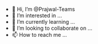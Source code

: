 - 👋 Hi, I’m @Prajwal-Teams
- 👀 I’m interested in ...
- 🌱 I’m currently learning ...
- 💞️ I’m looking to collaborate on ...
- 📫 How to reach me ...

<!---
Prajwal-Teams/Prajwal-Teams is a ✨ special ✨ repository because its `README.md` (this file) appears on your GitHub profile.
You can click the Preview link to take a look at your changes.
--->
